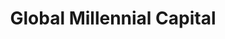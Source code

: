 ---
layout: firm_page
title: "Global Millennial Capital"
id: "globalmillennialcapital.com"
permalink: "/globalmillennialcapitalglobalmillennialcapital.com/"
website: "https://globalmillennialcapital.com"
offices: "Road Town (British Virgin Islands), Seattle (United States), San Francisco (United States)"
investment_stages: "Seed, Series A"
portfolio_companies: "Seashell Financial, Leonardo.Impact, Amber Technologies, Onchain LYNC, TransCrypts Solutions, KingsCrowd"
portfolio_link: ""
investment_markets: "Decentralized Finance, Artificial Intelligence, Blockchain Technology, Fintech, Cloud Computing, Electric Vehicles"
founded_year: "2020"
description: "Global Millennial Capital is an award-winning AI-driven venture capital firm that utilizes thematic research to invest in disruptive innovation. They focus on early-stage, scalable, tech-enabled, consumer-centric opportunities globally, with a particular interest in Silicon Valley. Their data-driven approach aims to generate improved returns and socio-demographic outcomes."
linkedin: "https://www.linkedin.com/company/global-millennial-capital-limited/"
twitter: "https://twitter.com/GlobalDxB"
instagram: ""
team_page: "https://globalmillennialcapital.com/#people"
investor_type: "Venture Capital"
crunchbase: "https://www.crunchbase.com/organization/global-millennial-capital"
pitchbook: "https://pitchbook.com/profiles/investor/168181-30"

# SEO Optimization
meta_title: "Global Millennial Capital - VC Firm - projectstartups.com"
meta_description: "Global Millennial Capital, Global Millennial Capital is an award-winning AI-driven venture capital firm that utilizes thematic research to invest in disruptive innovation. They ..."
meta_keywords: "Global Millennial Capital, Decentralized Finance, Artificial Intelligence, Blockchain Technology, Fintech, Cloud Computing, Electric Vehicles, VC firm, venture capital, startup investor, projectstartups.com"
canonical_url: "https://vc.projectstartups.com/globalmillennialcapitalglobalmillennialcapital.com/"
---